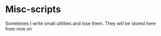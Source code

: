 # Misc-scripts
Sometimes I write small utilities and lose them. They will be stored here from now on
